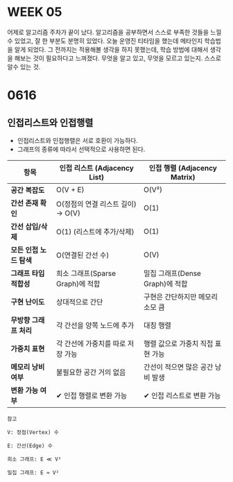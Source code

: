 # WEEK 05

어제로 알고리즘 주차가 끝이 났다. 알고리즘을 공부하면서 스스로 부족한 것들을 느낄 수 있었고, 잘 한 부분도 분명히 있었다. 오늘 운영진 티타임을 했는데 메타인지 학습법을 알게 되었다. 그 전까지는 적용해볼 생각을 하지 못했는데, 학습 방법에 대해서 생각을 해보는 것이 필요하다고 느껴졌다. 무엇을 알고 있고, 무엇을 모르고 있는지. 스스로 알수 있는 것.

# 0616

## 인접리스트와 인접행렬
- 인접리스트와 인접행렬은 서로 호환이 가능하다.
- 그래프의 종류에 따라서 선택적으로 사용하면 된다.

| 항목                  | 인접 리스트 (Adjacency List)         | 인접 행렬 (Adjacency Matrix)         |
|-----------------------|---------------------------------------|---------------------------------------|
| **공간 복잡도**       | O(V + E)                              | O(V²)                                 |
| **간선 존재 확인**    | O(정점의 연결 리스트 길이) → O(V)     | O(1)                                  |
| **간선 삽입/삭제**    | O(1) (리스트에 추가/삭제)             | O(1)                                  |
| **모든 인접 노드 탐색**| O(연결된 간선 수)                     | O(V)                                  |
| **그래프 타입 적합성** | 희소 그래프(Sparse Graph)에 적합       | 밀집 그래프(Dense Graph)에 적합       |
| **구현 난이도**       | 상대적으로 간단                       | 구현은 간단하지만 메모리 소모 큼     |
| **무방향 그래프 처리**| 각 간선을 양쪽 노드에 추가            | 대칭 행렬                             |
| **가중치 표현**        | 각 간선에 가중치를 따로 저장 가능      | 행렬 값으로 가중치 직접 표현 가능     |
| **메모리 낭비 여부**  | 불필요한 공간 거의 없음               | 간선이 적으면 많은 공간 낭비 발생    |
| **변환 가능 여부**    | ✔ 인접 행렬로 변환 가능               | ✔ 인접 리스트로 변환 가능             |

```
참고

V: 정점(Vertex) 수

E: 간선(Edge) 수

희소 그래프: E ≪ V²

밀집 그래프: E ≈ V²
```